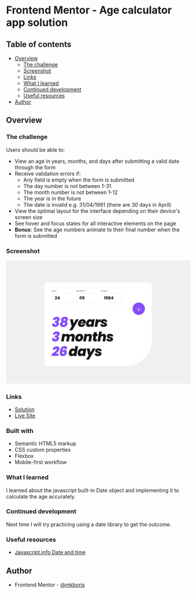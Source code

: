 # Frontend Mentor - Age calculator app solution

## Table of contents

- [Overview](#overview)
  - [The challenge](#the-challenge)
  - [Screenshot](#screenshot)
  - [Links](#links)
  - [What I learned](#what-i-learned)
  - [Continued development](#continued-development)
  - [Useful resources](#useful-resources)
- [Author](#author)


## Overview

### The challenge

Users should be able to:

- View an age in years, months, and days after submitting a valid date through the form
- Receive validation errors if:
  - Any field is empty when the form is submitted
  - The day number is not between 1-31
  - The month number is not between 1-12
  - The year is in the future
  - The date is invalid e.g. 31/04/1991 (there are 30 days in April)
- View the optimal layout for the interface depending on their device's screen size
- See hover and focus states for all interactive elements on the page
- **Bonus**: See the age numbers animate to their final number when the form is submitted


### Screenshot

![](/design/desktop-completed.jpg)

### Links

- [Solution](https://github.com/mkboris/age-calculator-app)
- [Live Site](https://age-calculator-app-theta-nine.vercel.app/)
  
### Built with

- Semantic HTML5 markup
- CSS custom properties
- Flexbox
- Mobile-first workflow

### What I learned

I learned about the javascript built-in Date object and implementing it to calculate the age accurately.

### Continued development

Next time I will try practicing using a date library to get the outcome.

### Useful resources

- [Javascript.info Date and time](https://javascript.info/date) 

## Author

- Frontend Mentor - [@mkboris](https://www.frontendmentor.io/profile/mkboris)

